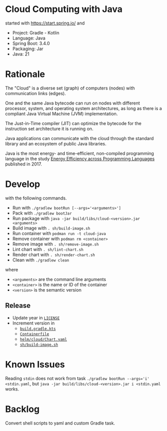 # Cloud Computing with Java

started with https://start.spring.io/ and

- Project: Gradle - Kotlin
- Language: Java
- Spring Boot: 3.4.0
- Packaging: Jar
- Java: 21

# Rationale

The "Cloud" is a diverse set (graph) of computers (nodes)
with communication links (edges).

One and the same Java bytecode can run on nodes with different processor,
system, and operating system architectures,
as long as there is a compliant Java Virtual Machine (JVM) implementation.

The Just-in-Time compiler (JIT) can optimize the bytecode for the instruction set architecture it is running on.

Java applications can communicate with the cloud through the standard library
and an ecosystem of public Java libraries.

Java is the most energy- and time-efficient, non-compiled programming language
in the study [Energy Efficiency across Programming Languages](https://sites.google.com/view/energy-efficiency-languages)
published in 2017.

# Develop

with the following commands.

- Run with `./gradlew bootRun [--args='<arguments>']`
- Pack with `./gradlew bootJar`
- Run package with `java -jar build/libs/cloud-<version>.jar <arguments>`
- Build image with `. sh/build-image.sh`
- Run container with `podman run -t cloud-java`
- Remove container with `podman rm <container>`
- Remove image with `. sh/remove-image.sh`
- Lint chart with `. sh/lint-chart.sh`
- Render chart with `. sh/render-chart.sh`
- Clean with `./gradlew clean`

where
- `<arguments>` are the command line arguments
- `<container>` is the name or ID of the container
- `<version>` is the semantic version

## Release

- Update year in [`LICENSE`](LICENSE)
- Increment version in
  - [`build.gradle.kts`](build.gradle.kts)
  - [`Containerfile`](Containerfile)
  - [`helm/cloud/Chart.yaml`](helm/cloud/Chart.yaml)
  - [`sh/build-image.sh`](sh/build-image.sh)

# Known Issues

Reading `stdin` does not work from task `./gradlew bootRun --args='i' <stdin.yaml`,
but `java -jar build/libs/cloud-<version>.jar i <stdin.yaml` works.

# Backlog

Convert shell scripts to yaml and custom Gradle task.
